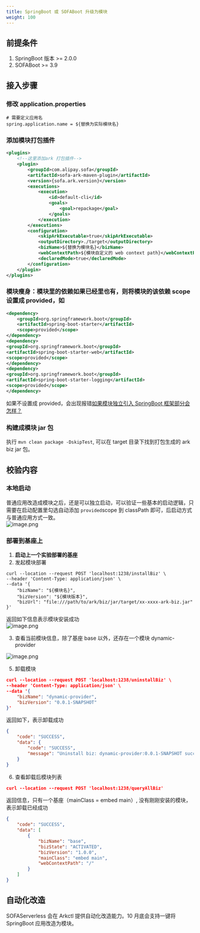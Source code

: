 ```yaml
---
title: SpringBoot 或 SOFABoot 升级为模块
weight: 100
---
```


<a name="mrj6h"></a>
## 前提条件
1. SpringBoot 版本 >= 2.0.0
2. SOFABoot >= 3.9

<a name="EmaQ2"></a>
## 接入步骤
<a name="A2kxP"></a>
### 修改 application.properties
```properties
# 需要定义应用名
spring.application.name = ${替换为实际模块名}
```
<a name="HOwyD"></a>
### 添加模块打包插件
```xml
<plugins>
    <!--这里添加ark 打包插件-->
    <plugin>
        <groupId>com.alipay.sofa</groupId>
        <artifactId>sofa-ark-maven-plugin</artifactId>
        <version>{sofa.ark.version}</version>
        <executions>
            <execution>
                <id>default-cli</id>
                <goals>
                    <goal>repackage</goal>
                </goals>
            </execution>
        </executions>
        <configuration>
            <skipArkExecutable>true</skipArkExecutable>
            <outputDirectory>./target</outputDirectory>
            <bizName>${替换为模块名}</bizName>
            <webContextPath>${模块自定义的 web context path}</webContextPath>
            <declaredMode>true</declaredMode>
        </configuration>
    </plugin>
</plugins>
```
<a name="PumLP"></a>
### 模块瘦身：模块里的依赖如果已经里也有，则将模块的该依赖 scope 设置成 provided，如
```xml
<dependency>
    <groupId>org.springframework.boot</groupId>
    <artifactId>spring-boot-starter</artifactId>
    <scope>provided</scope>
</dependency>
<dependency>
<groupId>org.springframework.boot</groupId>
<artifactId>spring-boot-starter-web</artifactId>
<scope>provided</scope>
</dependency>
<dependency>
<groupId>org.springframework.boot</groupId>
<artifactId>spring-boot-starter-logging</artifactId>
<scope>provided</scope>
</dependency>
```
如果不设置成 provided，会出现报错[如果模块独立引入 SpringBoot 框架部分会怎样？](/docs/faq/import-full-springboot-in-module)
<a name="BBCza"></a>
### 构建成模块 jar 包
执行 `mvn clean package -DskipTest`, 可以在 target 目录下找到打包生成的 ark biz jar 包。

<a name="znPA9"></a>
## 校验内容
<a name="ufgZF"></a>
### 本地启动
普通应用改造成模块之后，还是可以独立启动，可以验证一些基本的启动逻辑，只需要在启动配置里勾选自动添加 `provided`scope 到 classPath 即可，后启动方式与普通应用方式一致。<br />![image.png](https://intranetproxy.alipay.com/skylark/lark/0/2023/png/149473/1695032642009-a5248a99-d91b-4420-b830-600b35eaa402.png#clientId=u4eb3445f-d3dc-4&from=paste&height=606&id=ued085b28&originHeight=1212&originWidth=1676&originalType=binary&ratio=2&rotation=0&showTitle=false&size=169283&status=done&style=none&taskId=u78d21e68-c71c-42d1-ac4c-8b41381bfa4&title=&width=838)
<a name="tLuMm"></a>
### 部署到基座上

1. **启动上一个实验部署的基座**
2. 发起模块部署
```shell
curl --location --request POST 'localhost:1238/installBiz' \
--header 'Content-Type: application/json' \
--data '{
    "bizName": "${模块名}",
    "bizVersion": "${模块版本}",
    "bizUrl": "file:///path/to/ark/biz/jar/target/xx-xxxx-ark-biz.jar"
}'
```
返回如下信息表示模块安装成功<br />![image.png](https://intranetproxy.alipay.com/skylark/lark/0/2023/png/149473/1695021262517-34e6728e-b39e-4996-855b-d866e839fd0a.png#clientId=ueb52f3f0-186e-4&from=paste&height=226&id=u8ab265a1&originHeight=452&originWidth=1818&originalType=binary&ratio=2&rotation=0&showTitle=false&size=60390&status=done&style=none&taskId=uf3b43b8e-80dd-43db-b486-3ca38663e5e&title=&width=909)

3. 查看当前模块信息，除了基座 base 以外，还存在一个模块 dynamic-provider

![image.png](https://intranetproxy.alipay.com/skylark/lark/0/2023/png/149473/1695021372335-9fbce7ae-ab41-44e8-ab51-6a771bddfef3.png#clientId=ueb52f3f0-186e-4&from=paste&height=367&id=u301dd5fb&originHeight=734&originWidth=1186&originalType=binary&ratio=2&rotation=0&showTitle=false&size=97949&status=done&style=none&taskId=u8570e201-b10d-460a-946a-d9c94529834&title=&width=593)

5. 卸载模块
```json
curl --location --request POST 'localhost:1238/uninstallBiz' \
--header 'Content-Type: application/json' \
--data '{
    "bizName": "dynamic-provider",
    "bizVersion": "0.0.1-SNAPSHOT"
}'
```
返回如下，表示卸载成功
```json
{
    "code": "SUCCESS",
    "data": {
        "code": "SUCCESS",
        "message": "Uninstall biz: dynamic-provider:0.0.1-SNAPSHOT success."
    }
}
```

6. 查看卸载后模块列表
```json
curl --location --request POST 'localhost:1238/queryAllBiz'
```
返回信息，只有一个基座（mainClass = embed main）, 没有刚刚安装的模块，表示卸载已经成功
```json
{
    "code": "SUCCESS",
    "data": [
        {
            "bizName": "base",
            "bizState": "ACTIVATED",
            "bizVersion": "1.0.0",
            "mainClass": "embed main",
            "webContextPath": "/"
        }
    ]
}
```

<a name="fm1IU"></a>
## 自动化改造
SOFAServerless 会在 Arkctl 提供自动化改造能力。10 月底会支持一键将 SpringBoot 应用改造为模块。

<br/>
<br/>
